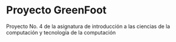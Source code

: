 # Proyecto GreenFoot
 Proyecto No. 4 de la asignatura de introducción a las ciencias de la computación y tecnología de la computación
